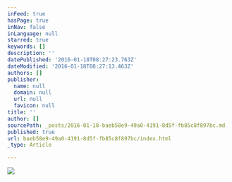 ```yaml
---
inFeed: true
hasPage: true
inNav: false
inLanguage: null
starred: true
keywords: []
description: ''
datePublished: '2016-01-18T08:27:23.763Z'
dateModified: '2016-01-18T08:27:13.463Z'
authors: []
publisher:
  name: null
  domain: null
  url: null
  favicon: null
title: ''
author: []
sourcePath: _posts/2016-01-18-baeb58e9-49a0-4191-8d5f-fb85c8f897bc.md
published: true
url: baeb58e9-49a0-4191-8d5f-fb85c8f897bc/index.html
_type: Article

---
```

![](https://the-grid-user-content.s3-us-west-2.amazonaws.com/e4fea002-bf58-4d0c-81e8-2771a2ec66a9.png)